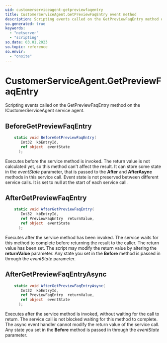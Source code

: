 ```yaml
---
uid: customerserviceagent-getpreviewfaqentry
title: CustomerServiceAgent.GetPreviewFaqEntry event method
description: Scripting events called on the GetPreviewFaqEntry method on the CustomerServiceAgent service agent.
so.generated: true
keywords:
  - "netserver"
  - "scripting"
so.date: 03.01.2023
so.topic: reference
so.envir:
  - "onsite"
---
```

# CustomerServiceAgent.GetPreviewFaqEntry

Scripting events called on the <see cref='M:SuperOffice.CRM.Services.ICustomerServiceAgent.GetPreviewFaqEntry'>GetPreviewFaqEntry</see> method on the <see cref='ICustomerServiceAgent'>ICustomerServiceAgent</see>  service agent.

## BeforeGetPreviewFaqEntry
```cs
    static void BeforeGetPreviewFaqEntry(
       Int32  kbEntryId,
       ref object  eventState
      );
```
Executes before the service method is invoked.
The return value is not calculated yet, so this method can't affect the result.
It can store some state in the *eventState* parameter, that is passed to the **After** and **AfterAsync** methods in this service call.
Event state is not preserved between different service calls. It is set to null at the start of each service call.
## AfterGetPreviewFaqEntry
```cs
    static void AfterGetPreviewFaqEntry(
       Int32  kbEntryId,
       ref PreviewFaqEntry  returnValue,
       ref object  eventState
      );
```
Executes after the service method has been invoked. The service waits for this method to complete before returning the result to the caller.
The return value has been set. The script may modify the return value by altering the **returnValue** parameter.
Any state you set in the **Before** method is passed in through the *eventState* parameter.
## AfterGetPreviewFaqEntryAsync
```cs
    static void AfterGetPreviewFaqEntryAsync(
       Int32  kbEntryId,
       ref PreviewFaqEntry  returnValue,
       ref object  eventState
      );
```
Executes after the service method is invoked, without waiting for the call to return.
The service call is not blocked waiting for this method to complete.
The async event handler cannot modify the return value of the service call.
Any state you set in the **Before** method is passed in through the *eventState* parameter.

